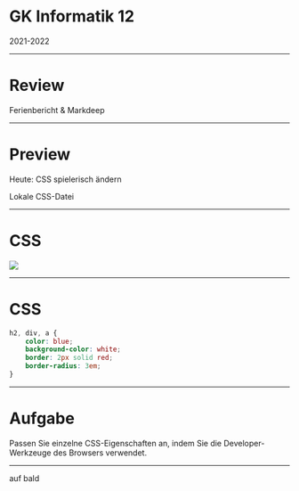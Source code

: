 # GK Informatik 12

2021-2022

---

# Review

Ferienbericht & Markdeep

---

# Preview

Heute: CSS spielerisch ändern

Lokale CSS-Datei

---

# CSS

<img src="https://wiki.selfhtml.org/images/thumb/b/b5/CSS-Regelsatz.svg/600px-CSS-Regelsatz.svg.png" style="background-color:white;" />

---

# CSS

~~~ css
h2, div, a {
    color: blue;
    background-color: white;
    border: 2px solid red;
    border-radius: 3em;
}
~~~

---

# Aufgabe

Passen Sie einzelne CSS-Eigenschaften an, indem Sie die Developer-Werkzeuge des Browsers verwendet.

---

auf bald

